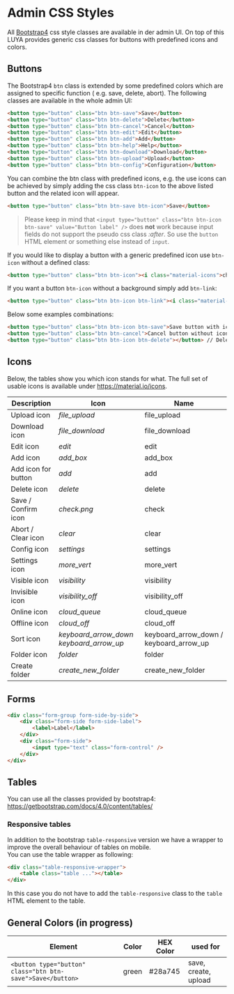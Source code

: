 # Admin CSS Styles

All [Bootstrap4](https://v4-alpha.getbootstrap.com/) css style classes are available in der admin UI. On top of this LUYA provides generic css classes for buttons with predefined icons and colors.

## Buttons

The Bootstrap4 `btn` class is extended by some predefined colors which are assigned to specific function ( e.g. save, delete, abort). The following classes are available in the whole admin UI:

```html
<button type="button" class="btn btn-save">Save</button>
<button type="button" class="btn btn-delete">Delete</button>
<button type="button" class="btn btn-cancel">Cancel</button>
<button type="button" class="btn btn-edit">Edit</button>
<button type="button" class="btn btn-add">Add</button>
<button type="button" class="btn btn-help">Help</button>
<button type="button" class="btn btn-download">Download</button>
<button type="button" class="btn btn-upload">Upload</button>
<button type="button" class="btn btn-config">Configuration</button>
```

You can combine the btn class with predefined icons, e.g. the use icons can be achieved by simply adding the css class `btn-icon` to the above listed button and the related icon will appear.

```html
<button type="button" class="btn btn-save btn-icon">Save</button>
```

> Please keep in mind that `<input type="button" class="btn btn-icon btn-save" value="Button label" />` does <b>not</b> work because input fields do not support the pseudo css class *:after*. So use the `button` HTML element or something else instead of `input`.

If you would like to display a button with a generic predefined icon use `btn-icon` without a defined class:

```html
<button type="button" class="btn btn-icon"><i class="material-icons">check</i>OK</button>
```

If you want a button `btn-icon` without a background simply add `btn-link`:

```html
<button type="button" class="btn btn-icon btn-link"><i class="material-icons">check</i>Link</button>
```

Below some examples combinations:

```html
<button type="button" class="btn btn-icon btn-save">Save button with icon and text</button>
<button type="button" class="btn btn-cancel">Cancel button without icon</button>
<button type="button" class="btn btn-icon btn-delete"></button> // Delete button without label but predefined icon and colors.
```
 
## Icons

Below, the tables show you which icon stands for what. The full set of usable icons is available under https://material.io/icons.

| Description | Icon            | Name         |
| ------------- | ------------- | ------------- |
| Upload icon | <i class="material-icons">file_upload</i> | file_upload |
| Download icon | <i class="material-icons">file_download</i> | file_download |
| Edit icon | <i class="material-icons">edit</i> | edit |
| Add icon | <i class="material-icons">add_box</i> | add_box |
| Add icon for button | <i class="material-icons">add</i> | add |
| Delete icon | <i class="material-icons">delete</i> | delete |
| Save / Confirm icon | <i class="material-icons">check.png | check |
| Abort / Clear icon | <i class="material-icons">clear</i>  | clear |
| Config icon | <i class="material-icons">settings</i> | settings |
| Settings icon | <i class="material-icons">more_vert</i> | more_vert |
| Visible icon | <i class="material-icons">visibility</i> | visibility |
| Invisible icon | <i class="material-icons">visibility_off</i> | visibility_off |
| Online icon | <i class="material-icons">cloud_queue</i> | cloud_queue |
| Offline icon | <i class="material-icons">cloud_off</i> | cloud_off |
| Sort icon | <i class="material-icons">keyboard_arrow_down</i> <i class="material-icons">keyboard_arrow_up</i> | keyboard\_arrow\_down / keyboard\_arrow\_up |
| Folder icon | <i class="material-icons">folder</i> | folder |
| Create folder | <i class="material-icons">create_new_folder</i> | create_new_folder |


## Forms


```html
<div class="form-group form-side-by-side">
    <div class="form-side form-side-label">
        <label>Label</label>
    </div>
    <div class="form-side">
        <input type="text" class="form-control" />
    </div>
</div>
```

## Tables

You can use all the classes provided by bootstrap4: https://getbootstrap.com/docs/4.0/content/tables/

### Responsive tables

In addition to the bootstrap `table-responsive` version we have a wrapper to improve the overall behaviour of tables on mobile.  
You can use the table wrapper as following:

```html
<div class="table-responsive-wrapper">
    <table class="table ..."></table>
</div>
```

In this case you do not have to add the `table-responsive` class to the `table` HTML element to the table.

## General Colors (in progress)


| Element | Color | HEX Color|used for|
|---------|-------|---------|---------|
|`<button type="button" class="btn btn-save">Save</button>`|green|#28a745|save, create, upload|


